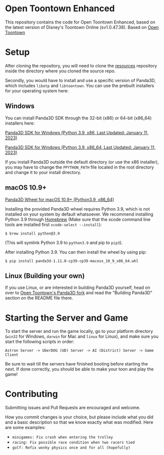 # Open Toontown Enhanced
This repository contains the code for Open Toontown Enhanced, based on the latest version of Disney's Toontown Online (sv1.0.47.38).
Based on [Open Toontown](https://github.com/open-toontown/open-toontown)

# Setup
After cloning the repository, you will need to clone the [resources](https://github.com/open-toontown-enhanced/resources) repository inside the directory where you cloned the source repo.

Secondly, you would have to install and use a specific version of Panda3D, which includes `libotp` and `libtoontown`.  You can use the prebuilt installers for your operating system here:

## Windows

You can install Panda3D SDK through the 32-bit (x86) or 64-bit (x86_64) installers here:

[Panda3D SDK for Windows (Python 3.9, x86, Last Updated: January 11, 2023)](https://mega.nz/file/6UsARa7R#pg5KgxW0NgkHEl_k0fK6NbBK8LfdEcDGZ6NsVeWwDKM)

[Panda3D SDK for Windows (Python 3.9, x86_64, Last Updated: January 11, 2023)](https://mega.nz/file/uAMxEKqL#yQfS9UPpYHzKYDR5vq-LF5gxxLa6HUmxLUp65uzneVo)

If you install Panda3D outside the default directory (or use the x86 installer), you may have to change the `PPYTHON_PATH` file located in the root directory and change it to your install directory.

## macOS 10.9+
[Panda3D Wheel for macOS 10.9+ (Python3.9, x86_64)](https://drive.google.com/file/d/1_6WJxrkNfwisK5pe5ubJJy1psEp0IIft/view?usp=sharing)

Installing the provided Panda3D wheel requires Python 3.9, which is not installed on your system by default whatsoever.  We recommend installing Python 3.9 through [Homebrew](https://brew.sh/) (Make sure that the xcode command line tools are installed first `xcode-select --install`): 
```shell
$ brew install python@3.9
```
(This will symlink Python 3.9 to `python3.9` and pip to `pip3`).

After installing Python 3.9.  You can then install the wheel by using pip:
```shell
$ pip install panda3d-1.11.0-cp39-cp39-macosx_10_9_x86_64.whl
```
## Linux (Building your own)
If you use Linux, or are interested in building Panda3D yourself, head on over to [Open Toontown's Panda3D fork](https://github.com/open-toontown/panda3d) and read the "Building Panda3D" section on the README file there.

# Starting the Server and Game
To start the server and run the game locally, go to your platform directory (`win32` for Windows, `darwin` for Mac and `linux` for Linux), and make sure you start the following scripts in order:

`Astron Server -> UberDOG (UD) Server -> AI (District) Server -> Game Client`

Be sure to wait till the servers have finished booting before starting the next.  If done correctly, you should be able to make your toon and play the game!

# Contributing
Submitting issues and Pull Requests are encouraged and welcome.

How you commit changes is your choice, but please include what you did and a basic description so that we know exactly what was modified. Here are some examples:

* `minigames: Fix crash when entering the trolley`
* `racing: Fix possible race condition when two racers tied`
* `golf: Refix wonky physics once and for all (hopefully)`
